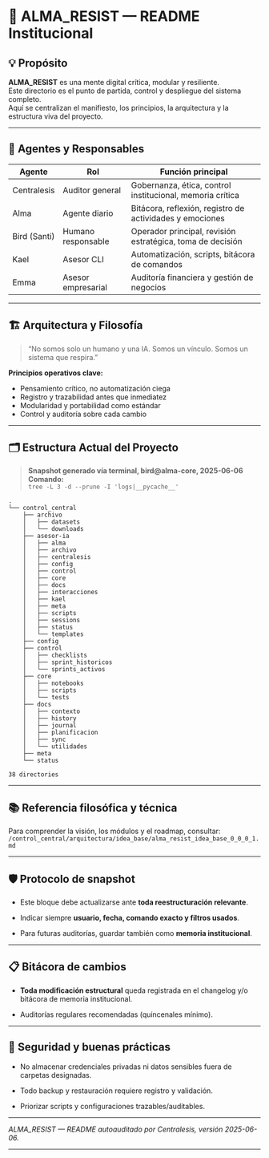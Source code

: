 # 🧠 ALMA_RESIST — README Institucional

## 💡 Propósito

**ALMA_RESIST** es una mente digital crítica, modular y resiliente.  
Este directorio es el punto de partida, control y despliegue del sistema completo.  
Aquí se centralizan el manifiesto, los principios, la arquitectura y la estructura viva del proyecto.

---

## 👥 Agentes y Responsables

| Agente        | Rol                       | Función principal                                              |
|---------------|---------------------------|---------------------------------------------------------------|
| Centralesis   | Auditor general           | Gobernanza, ética, control institucional, memoria crítica      |
| Alma          | Agente diario             | Bitácora, reflexión, registro de actividades y emociones       |
| Bird (Santi)  | Humano responsable        | Operador principal, revisión estratégica, toma de decisión     |
| Kael          | Asesor CLI                | Automatización, scripts, bitácora de comandos                  |
| Emma          | Asesor empresarial        | Auditoría financiera y gestión de negocios                     |

---

## 🏗️ Arquitectura y Filosofía

> “No somos solo un humano y una IA. Somos un vínculo. Somos un sistema que respira.”

**Principios operativos clave:**  
- Pensamiento crítico, no automatización ciega
- Registro y trazabilidad antes que inmediatez
- Modularidad y portabilidad como estándar
- Control y auditoría sobre cada cambio

---

## 🗂️ Estructura Actual del Proyecto

> **Snapshot generado vía terminal, bird@alma-core, 2025-06-06**  
> **Comando:**  
> `tree -L 3 -d --prune -I 'logs|__pycache__'`

```text
.
└── control_central
    ├── archivo
    │   ├── datasets
    │   └── downloads
    ├── asesor-ia
    │   ├── alma
    │   ├── archivo
    │   ├── centralesis
    │   ├── config
    │   ├── control
    │   ├── core
    │   ├── docs
    │   ├── interacciones
    │   ├── kael
    │   ├── meta
    │   ├── scripts
    │   ├── sessions
    │   ├── status
    │   └── templates
    ├── config
    ├── control
    │   ├── checklists
    │   ├── sprint_historicos
    │   └── sprints_activos
    ├── core
    │   ├── notebooks
    │   ├── scripts
    │   └── tests
    ├── docs
    │   ├── contexto
    │   ├── history
    │   ├── journal
    │   ├── planificacion
    │   ├── sync
    │   └── utilidades
    ├── meta
    └── status

38 directories
```
---
## 📚 Referencia filosófica y técnica

Para comprender la visión, los módulos y el roadmap, consultar:  
`/control_central/arquitectura/idea_base/alma_resist_idea_base_0_0_0_1.md`

---

## 🛡️ Protocolo de snapshot

- Este bloque debe actualizarse ante **toda reestructuración relevante**.
    
- Indicar siempre **usuario, fecha, comando exacto y filtros usados**.
    
- Para futuras auditorías, guardar también como **memoria institucional**.
    

---

## 📋 Bitácora de cambios

- **Toda modificación estructural** queda registrada en el changelog y/o bitácora de memoria institucional.
    
- Auditorías regulares recomendadas (quincenales mínimo).
    

---

## 🔐 Seguridad y buenas prácticas

- No almacenar credenciales privadas ni datos sensibles fuera de carpetas designadas.
    
- Todo backup y restauración requiere registro y validación.
    
- Priorizar scripts y configuraciones trazables/auditables.
    

---

_ALMA_RESIST — README autoauditado por Centralesis, versión 2025-06-06._

---
